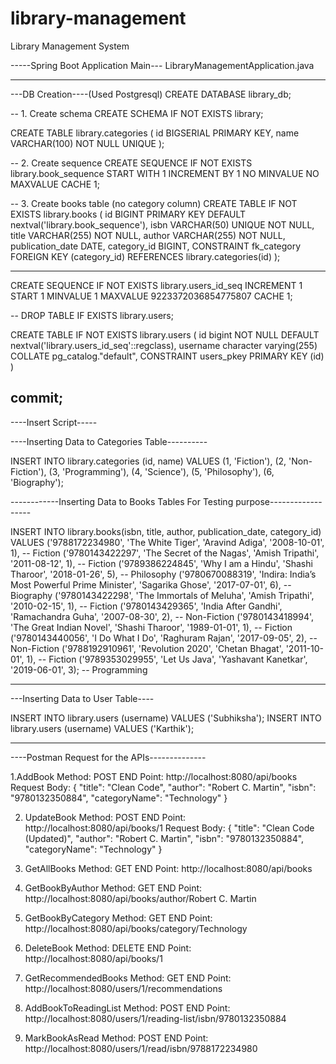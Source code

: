 # library-management
Library Management System

-----Spring Boot Application Main---
LibraryManagementApplication.java

-----------------------------------------
---DB Creation----(Used Postgresql)
CREATE DATABASE library_db;

-- 1. Create schema
CREATE SCHEMA IF NOT EXISTS library;

CREATE TABLE library.categories (
    id BIGSERIAL PRIMARY KEY,
    name VARCHAR(100) NOT NULL UNIQUE
);

-- 2. Create sequence
CREATE SEQUENCE IF NOT EXISTS library.book_sequence
    START WITH 1
    INCREMENT BY 1
    NO MINVALUE
    NO MAXVALUE
    CACHE 1;



-- 3. Create books table (no category column)
CREATE TABLE IF NOT EXISTS library.books (
    id BIGINT PRIMARY KEY DEFAULT nextval('library.book_sequence'),
    isbn VARCHAR(50) UNIQUE NOT NULL,
    title VARCHAR(255) NOT NULL,
    author VARCHAR(255) NOT NULL,
publication_date DATE,
    category_id BIGINT,
    CONSTRAINT fk_category FOREIGN KEY (category_id) REFERENCES library.categories(id)
);

---------------------------

CREATE SEQUENCE IF NOT EXISTS library.users_id_seq
    INCREMENT 1
    START 1
    MINVALUE 1
    MAXVALUE 9223372036854775807
    CACHE 1;
	
-- DROP TABLE IF EXISTS library.users;

CREATE TABLE IF NOT EXISTS library.users
(
    id bigint NOT NULL DEFAULT nextval('library.users_id_seq'::regclass),
    username character varying(255) COLLATE pg_catalog."default",
    CONSTRAINT users_pkey PRIMARY KEY (id)
)
	
commit;
--------------------------------------

----Insert Script-----

----Inserting Data to Categories Table----------

INSERT INTO library.categories (id, name) VALUES
(1, 'Fiction'),
(2, 'Non-Fiction'),
(3, 'Programming'),
(4, 'Science'),
(5, 'Philosophy'),
(6, 'Biography');

------------Inserting Data to Books Tables For Testing purpose------------------


INSERT INTO library.books(isbn, title, author, publication_date, category_id) VALUES
('9788172234980', 'The White Tiger', 'Aravind Adiga', '2008-10-01', 1),             -- Fiction
('9780143422297', 'The Secret of the Nagas', 'Amish Tripathi', '2011-08-12', 1),    -- Fiction
('9789386224845', 'Why I am a Hindu', 'Shashi Tharoor', '2018-01-26', 5),           -- Philosophy
('9780670088319', 'Indira: India’s Most Powerful Prime Minister', 'Sagarika Ghose', '2017-07-01', 6), -- Biography
('9780143422298', 'The Immortals of Meluha', 'Amish Tripathi', '2010-02-15', 1),    -- Fiction
('9780143429365', 'India After Gandhi', 'Ramachandra Guha', '2007-08-30', 2),       -- Non-Fiction
('9780143418994', 'The Great Indian Novel', 'Shashi Tharoor', '1989-01-01', 1),     -- Fiction
('9780143440056', 'I Do What I Do', 'Raghuram Rajan', '2017-09-05', 2),             -- Non-Fiction
('9788192910961', 'Revolution 2020', 'Chetan Bhagat', '2011-10-01', 1),             -- Fiction
('9789353029955', 'Let Us Java', 'Yashavant Kanetkar', '2019-06-01', 3);            -- Programming

--------------------------------

---Inserting Data to User Table----

INSERT INTO library.users (username) VALUES ('Subhiksha');
INSERT INTO library.users (username) VALUES ('Karthik');

-----------------------------------------------------------------------------------------

----Postman Request for the APIs--------------

1.AddBook
	Method: POST
	END Point: http://localhost:8080/api/books
	Request Body: 
			{
			  "title": "Clean Code",
			  "author": "Robert C. Martin",
			  "isbn": "9780132350884",
			  "categoryName": "Technology"
			}
			
2. UpdateBook
	Method: POST
	END Point: http://localhost:8080/api/books/1
	Request Body:
			{
			  "title": "Clean Code (Updated)",
			  "author": "Robert C. Martin",
			  "isbn": "9780132350884",
			  "categoryName": "Technology"
			}
			
3. GetAllBooks
	Method: GET
	END Point: http://localhost:8080/api/books
	

4. GetBookByAuthor
	Method: GET
	END Point: http://localhost:8080/api/books/author/Robert C. Martin
	
	
5. GetBookByCategory
	Method: GET
	END Point: http://localhost:8080/api/books/category/Technology
	

6. DeleteBook
	Method: DELETE
	END Point: http://localhost:8080/api/books/1
	
	
7. GetRecommendedBooks
	Method: GET
	END Point: http://localhost:8080/users/1/recommendations
	

8. AddBookToReadingList
	Method: POST
	END Point: http://localhost:8080/users/1/reading-list/isbn/9780132350884
	
	
9. MarkBookAsRead
	Method: POST
	END Point: http://localhost:8080/users/1/read/isbn/9788172234980
	

